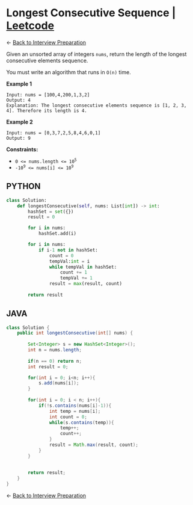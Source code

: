 #  Longest Consecutive Sequence | [Leetcode](https://leetcode.com/problems/longest-consecutive-sequence/)

&larr; [Back to Interview Preparation](../InterviewPreparation.md)

Given an unsorted array of integers `nums`, return the length of the longest consecutive elements sequence.

You must write an algorithm that runs in `O(n)` time.

**Example 1**
```
Input: nums = [100,4,200,1,3,2]
Output: 4
Explanation: The longest consecutive elements sequence is [1, 2, 3, 4]. Therefore its length is 4.
```
**Example 2**

```
Input: nums = [0,3,7,2,5,8,4,6,0,1]
Output: 9
```

**Constraints:**

- <code>0 <= nums.length <= 10<sup>5</sup></code>
- <code>-10<sup>9</sup> <= nums[i] <= 10<sup>9</sup></code>


## PYTHON

```python
class Solution:
    def longestConsecutive(self, nums: List[int]) -> int:
        hashSet = set({})
        result = 0

        for i in nums:
            hashSet.add(i)

        for i in nums:
            if i-1 not in hashSet:
                count = 0
                tempVal:int = i
                while tempVal in hashSet:
                    count += 1
                    tempVal += 1
                result = max(result, count)
        
        return result
```

## JAVA

```java
class Solution {
    public int longestConsecutive(int[] nums) {
        
        Set<Integer> s = new HashSet<Integer>();
        int n = nums.length;
    
        if(n == 0) return n;
        int result = 0;

        for(int i = 0; i<n; i++){
            s.add(nums[i]);
        }
        
        for(int i = 0; i < n; i++){
            if(!s.contains(nums[i]-1)){
                int temp = nums[i];
                int count = 0;
                while(s.contains(temp)){
                    temp++;
                    count++;
                }
                result = Math.max(result, count);
            }
        }
        
        
        return result;
    }
}
```

&larr; [Back to Interview Preparation](../InterviewPreparation.md)
